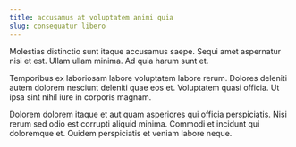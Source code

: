 ```yaml
---
title: accusamus at voluptatem animi quia
slug: consequatur libero
---
```


Molestias distinctio sunt itaque accusamus saepe. Sequi amet aspernatur nisi et est. Ullam ullam minima. Ad quia harum sunt et.

Temporibus ex laboriosam labore voluptatem labore rerum. Dolores deleniti autem dolorem nesciunt deleniti quae eos et. Voluptatem quasi officia. Ut ipsa sint nihil iure in corporis magnam.

Dolorem dolorem itaque et aut quam asperiores qui officia perspiciatis. Nisi rerum sed odio est corrupti aliquid minima. Commodi et incidunt qui doloremque et. Quidem perspiciatis et veniam labore neque.
